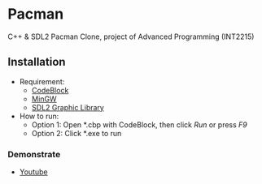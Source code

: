 # Pacman
C++ & SDL2 Pacman Clone, project of Advanced Programming (INT2215)

## Installation
- Requirement:
  * [CodeBlock](https://sourceforge.net/projects/codeblocks/)
  * [MinGW](https://sourceforge.net/projects/mingw-w64/files/Toolchains%20targetting%20Win32/Personal%20Builds/mingw-builds/installer/mingw-w64-install.exe/download)
  * [SDL2 Graphic Library](https://www.libsdl.org/)
- How to run:
  * Option 1: Open *.cbp with CodeBlock, then click *Run* or press *F9*
  * Option 2: Click *.exe to run

### Demonstrate
- [Youtube]()

